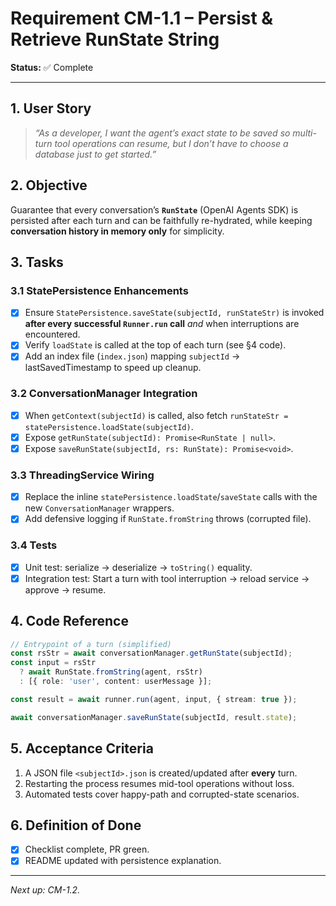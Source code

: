 # Requirement CM-1.1 – Persist & Retrieve RunState String

**Status:** ✅ Complete

---

## 1. User Story

> *“As a developer, I want the agent’s exact state to be saved so multi-turn tool operations can resume, but I don’t have to choose a database just to get started.”*

## 2. Objective

Guarantee that every conversation’s **`RunState`** (OpenAI Agents SDK) is persisted after each turn and can be faithfully re-hydrated, while keeping **conversation history in memory only** for simplicity.

## 3. Tasks

### 3.1 StatePersistence Enhancements

- [X] Ensure `StatePersistence.saveState(subjectId, runStateStr)` is invoked **after every successful `Runner.run` call** *and* when interruptions are encountered.
- [X] Verify `loadState` is called at the top of each turn (see §4 code).
- [X] Add an index file (`index.json`) mapping `subjectId` → lastSavedTimestamp to speed up cleanup.

### 3.2 ConversationManager Integration

- [X] When `getContext(subjectId)` is called, also fetch `runStateStr = statePersistence.loadState(subjectId)`.
- [X] Expose `getRunState(subjectId): Promise<RunState | null>`.
- [X] Expose `saveRunState(subjectId, rs: RunState): Promise<void>`.

### 3.3 ThreadingService Wiring

- [X] Replace the inline `statePersistence.loadState`/`saveState` calls with the new `ConversationManager` wrappers.
- [X] Add defensive logging if `RunState.fromString` throws (corrupted file).

### 3.4 Tests

- [X] Unit test: serialize → deserialize → `toString()` equality.
- [X] Integration test: Start a turn with tool interruption → reload service → approve → resume.

## 4. Code Reference

```ts
// Entrypoint of a turn (simplified)
const rsStr = await conversationManager.getRunState(subjectId);
const input = rsStr
  ? await RunState.fromString(agent, rsStr)
  : [{ role: 'user', content: userMessage }];

const result = await runner.run(agent, input, { stream: true });

await conversationManager.saveRunState(subjectId, result.state);
```

## 5. Acceptance Criteria

1. A JSON file `<subjectId>.json` is created/updated after **every** turn.
2. Restarting the process resumes mid-tool operations without loss.
3. Automated tests cover happy-path and corrupted-state scenarios.

## 6. Definition of Done

- [X] Checklist complete, PR green.
- [X] README updated with persistence explanation.

---

*Next up: CM-1.2.* 